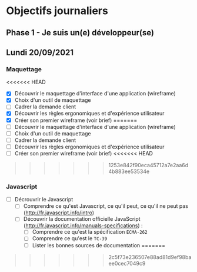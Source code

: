 # Objectifs journaliers

## Phase 1 - Je suis un(e) développeur(se)

## Lundi 20/09/2021

### Maquettage

<<<<<<< HEAD
* [x] Découvrir le maquettage d'interface d'une application (wireframe)
* [x] Choix d'un outil de maquettage
* [ ] Cadrer la demande client
* [x] Découvrir les règles ergonomiques et d'expérience utilisateur
* [x] Créer son premier wireframe (voir brief)
=======
* [ ] Découvrir le maquettage d'interface d'une application (wireframe)
* [ ] Choix d'un outil de maquettage
* [ ] Cadrer la demande client
* [ ] Découvrir les règles ergonomiques et d'expérience utilisateur
* [ ] Créer son premier wireframe (voir brief)
<<<<<<< HEAD
>>>>>>> 1253e842f90eca45712a7e2aa6d4b883ee53534e


### Javascript

* [ ] Décrouvrir le Javascript
  * [ ] Comprendre ce qu'est Javascript, ce qu'il peut, ce qu'il ne peut pas (http://fr.javascript.info/intro)
  * [ ] Découvrir la documentation officielle JavaScript (http://fr.javascript.info/manuals-specifications) : 
    * [ ] Comprendre ce qu'est la spécification `ECMA-262`
    * [ ] Comprendre ce qu'est le `TC-39`
    * [ ] Lister les bonnes sources de documentation
=======
>>>>>>> 2c5f73e236507e88ad81d9ef98baee0cec7049c9
